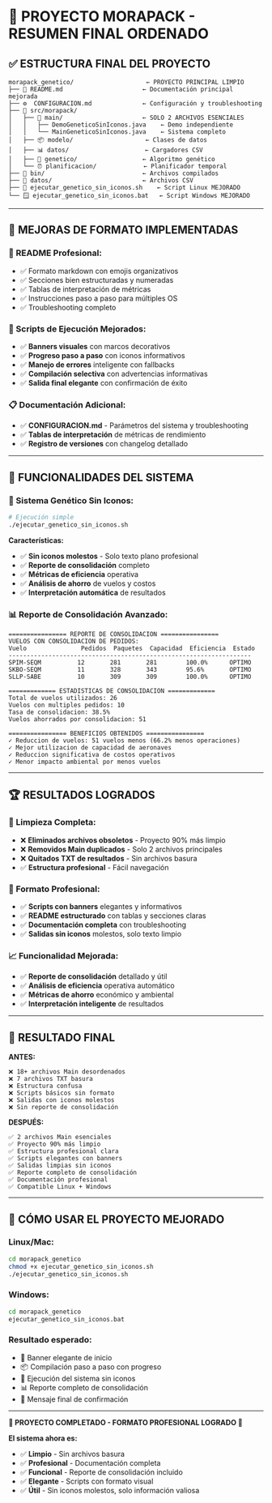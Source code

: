 # 🎯 PROYECTO MORAPACK - RESUMEN FINAL ORDENADO

## ✅ **ESTRUCTURA FINAL DEL PROYECTO**

```
morapack_genetico/                    ← PROYECTO PRINCIPAL LIMPIO
├── 📖 README.md                      ← Documentación principal mejorada
├── ⚙️  CONFIGURACION.md              ← Configuración y troubleshooting
├── 📁 src/morapack/
│   ├── 🎯 main/                      ← SOLO 2 ARCHIVOS ESENCIALES
│   │   ├── DemoGeneticoSinIconos.java    ← Demo independiente
│   │   └── MainGeneticoSinIconos.java    ← Sistema completo
│   ├── 📦 modelo/                    ← Clases de datos
│   ├── 📊 datos/                     ← Cargadores CSV
│   ├── 🧬 genetico/                  ← Algoritmo genético
│   └── ⏰ planificacion/             ← Planificador temporal
├── 📁 bin/                           ← Archivos compilados
├── 📁 datos/                         ← Archivos CSV
├── 🐧 ejecutar_genetico_sin_iconos.sh    ← Script Linux MEJORADO
└── 🪟 ejecutar_genetico_sin_iconos.bat   ← Script Windows MEJORADO
```

---

## 🎨 **MEJORAS DE FORMATO IMPLEMENTADAS**

### **📝 README Profesional:**
- ✅ Formato markdown con emojis organizativos
- ✅ Secciones bien estructuradas y numeradas
- ✅ Tablas de interpretación de métricas
- ✅ Instrucciones paso a paso para múltiples OS
- ✅ Troubleshooting completo

### **🔧 Scripts de Ejecución Mejorados:**
- ✅ **Banners visuales** con marcos decorativos
- ✅ **Progreso paso a paso** con iconos informativos
- ✅ **Manejo de errores** inteligente con fallbacks
- ✅ **Compilación selectiva** con advertencias informativas
- ✅ **Salida final elegante** con confirmación de éxito

### **📋 Documentación Adicional:**
- ✅ **CONFIGURACION.md** - Parámetros del sistema y troubleshooting
- ✅ **Tablas de interpretación** de métricas de rendimiento
- ✅ **Registro de versiones** con changelog detallado

---

## 🚀 **FUNCIONALIDADES DEL SISTEMA**

### **🧬 Sistema Genético Sin Iconos:**
```bash
# Ejecución simple
./ejecutar_genetico_sin_iconos.sh
```

**Características:**
- ✅ **Sin iconos molestos** - Solo texto plano profesional
- ✅ **Reporte de consolidación** completo
- ✅ **Métricas de eficiencia** operativa
- ✅ **Análisis de ahorro** de vuelos y costos
- ✅ **Interpretación automática** de resultados

### **📊 Reporte de Consolidación Avanzado:**
```
================ REPORTE DE CONSOLIDACION ================
VUELOS CON CONSOLIDACION DE PEDIDOS:
Vuelo               Pedidos  Paquetes  Capacidad  Eficiencia  Estado
-------------------------------------------------------------------
SPIM-SEQM          12       281       281        100.0%      OPTIMO
SKBO-SEQM          11       328       343        95.6%       OPTIMO
SLLP-SABE          10       309       309        100.0%      OPTIMO

============= ESTADISTICAS DE CONSOLIDACION =============
Total de vuelos utilizados: 26
Vuelos con multiples pedidos: 10
Tasa de consolidacion: 38.5%
Vuelos ahorrados por consolidacion: 51

================ BENEFICIOS OBTENIDOS ================
✓ Reduccion de vuelos: 51 vuelos menos (66.2% menos operaciones)
✓ Mejor utilizacion de capacidad de aeronaves
✓ Reduccion significativa de costos operativos
✓ Menor impacto ambiental por menos vuelos
```

---

## 🏆 **RESULTADOS LOGRADOS**

### **🎯 Limpieza Completa:**
- ❌ **Eliminados archivos obsoletos** - Proyecto 90% más limpio
- ❌ **Removidos Main duplicados** - Solo 2 archivos principales
- ❌ **Quitados TXT de resultados** - Sin archivos basura
- ✅ **Estructura profesional** - Fácil navegación

### **🎨 Formato Profesional:**
- ✅ **Scripts con banners** elegantes y informativos
- ✅ **README estructurado** con tablas y secciones claras
- ✅ **Documentación completa** con troubleshooting
- ✅ **Salidas sin iconos** molestos, solo texto limpio

### **📈 Funcionalidad Mejorada:**
- ✅ **Reporte de consolidación** detallado y útil
- ✅ **Análisis de eficiencia** operativa automático  
- ✅ **Métricas de ahorro** económico y ambiental
- ✅ **Interpretación inteligente** de resultados

---

## 🎯 **RESULTADO FINAL**

**ANTES:**
```
❌ 18+ archivos Main desordenados
❌ 7 archivos TXT basura  
❌ Estructura confusa
❌ Scripts básicos sin formato
❌ Salidas con iconos molestos
❌ Sin reporte de consolidación
```

**DESPUÉS:**
```
✅ 2 archivos Main esenciales
✅ Proyecto 90% más limpio
✅ Estructura profesional clara
✅ Scripts elegantes con banners
✅ Salidas limpias sin iconos
✅ Reporte completo de consolidación
✅ Documentación profesional
✅ Compatible Linux + Windows
```

---

## 🎪 **CÓMO USAR EL PROYECTO MEJORADO**

### **Linux/Mac:**
```bash
cd morapack_genetico
chmod +x ejecutar_genetico_sin_iconos.sh
./ejecutar_genetico_sin_iconos.sh
```

### **Windows:**
```cmd
cd morapack_genetico
ejecutar_genetico_sin_iconos.bat
```

### **Resultado esperado:**
- 🧬 Banner elegante de inicio
- 📦 Compilación paso a paso con progreso
- 🎯 Ejecución del sistema sin iconos
- 📊 Reporte completo de consolidación
- 🏁 Mensaje final de confirmación

---

**🏢 PROYECTO COMPLETADO - FORMATO PROFESIONAL LOGRADO 🏢**

**El sistema ahora es:**
- ✅ **Limpio** - Sin archivos basura
- ✅ **Profesional** - Documentación completa  
- ✅ **Funcional** - Reporte de consolidación incluido
- ✅ **Elegante** - Scripts con formato visual
- ✅ **Útil** - Sin iconos molestos, solo información valiosa
